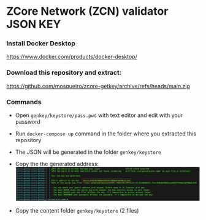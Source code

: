# ZCore Network (ZCN) validator JSON KEY

### Install Docker Desktop
https://www.docker.com/products/docker-desktop/

### Download this repository and extract:
https://github.com/mosqueiro/zcore-getkey/archive/refs/heads/main.zip

### Commands
- Open ```genkey/keystore/pass.pwd``` with text editor and edit with your password

- Run ```docker-compose up``` command in the folder where you extracted this repository

- The JSON will be generated in the folder ```genkey/keystore```

- Copy the the generated address:
![address](https://github.com/mosqueiro/zcore-getkey/raw/main/images/address.png)

- Copy the content folder ```genkey/keystore``` (2 files)